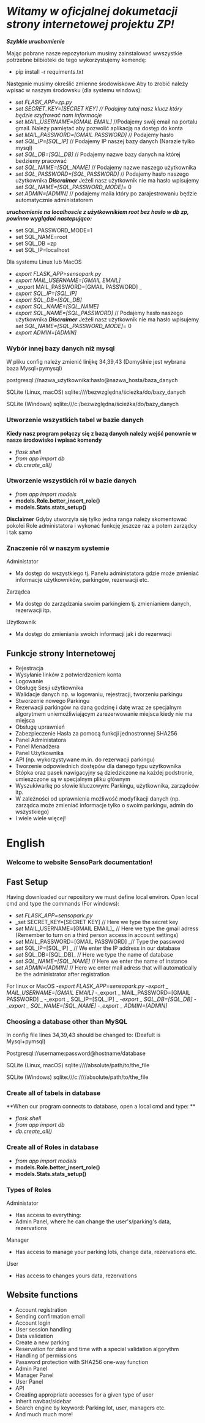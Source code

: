 # ***Witamy w oficjalnej dokumetacji strony internetowej projektu ZP!***

_**Szybkie uruchomienie**_

Mając pobrane nasze repozytorium  musimy zainstalować wwszystkie potrzebne bilbioteki do tego wykorzystujemy komendę: 
- pip install -r requiments.txt

Następnie musimy określić zmienne środowiskowe
Aby to zrobić należy wpisać w naszym środowsku (dla systemu windows):

- _set FLASK_APP=zp.py_
- _set SECRET_KEY=[SECRET KEY] // Podajmy tutaj nasz klucz który będzie szyfrować nam informacje_
- _set MAIL_USERNAME=[GMAIL EMAIL]_ //Podajemy swój email na portalu gmail. Należy pamiętać aby pozwolić aplikacją na dostęp do konta
- _set MAIL_PASSWORD=[GMAIL PASSWORD]_ // Podajemy hasło
- _set SQL_IP=[SQL_IP]_ // Podajemy IP naszej bazy danych (Narazie tylko mysql)
- _set SQL_DB=[SQL_DB]_ // Podajemy nazwe bazy danych na której bedziemy pracować
- _set SQL_NAME=[SQL_NAME]_ // Podajemy nazwe naszego użytkownika
- _set SQL_PASSWORD=[SQL_PASSWORD]_ // Podajemy hasło naszego użytkownika
***Discraimer*** Jeżeli nasz użytkownik nie ma hasło wpisujemy _set SQL_NAME=[SQL_PASSWORD_MODE]_= 0
- _set ADMIN=[ADMIN]_ // podajemy maila który po zarajestrowaniu będzie automatycznie administatorem

***uruchomienie na localhoscie z użytkownikiem root bez hasło w db zp, powinno wyglądać nastepująco:***
- set SQL_PASSWORD_MODE=1
- set SQL_NAME=root 
- set SQL_DB =zp
- set SQL_IP=localhost


Dla systemu Linux lub MacOS

- _export FLASK_APP=sensopark.py_
- _export MAIL_USERNAME=[GMAIL EMAIL]_ 
- _export  MAIL_PASSWORD=[GMAIL PASSWORD] _
- _export  SQL_IP=[SQL_IP]_
- _export  SQL_DB=[SQL_DB]_ 
- _export  SQL_NAME=[SQL_NAME]_ 
- _export SQL_NAME=[SQL_PASSWORD]_ // Podajemy hasło naszego użytkownika
***Discraimer*** Jeżeli nasz użytkownik nie ma hasło wpisujemy _set SQL_NAME=[SQL_PASSWORD_MODE]_= 0
- _export  ADMIN=[ADMIN]_ 

### **Wybór innej bazy danych niż mysql**
W pliku config należy zmienić linijkę 34,39,43 (Domyślnie jest wybrana baza Mysql+pymysql)

postgresql://nazwa_użytkownika:hasło@nazwa_hosta/baza_danych

SQLite (Linux, macOS) sqlite:////bezwzględna/ścieżka/do/bazy_danych

SQLite (Windows) sqlite:///c:/bezwzględna/ścieżka/do/bazy_danych
### Utworzenie wszystkich tabel w bazie danych

**Kiedy nasz program połączy się z bazą danych należy wejść ponownie w nasze środowisko i wpisać komendy**
- _flask shell_
- _from app import db_
- _db.create_all()_
### Utworzenie wszystkich ról w bazie danych
- _from app import models_
- __models.Role.better_insert_role()__
- __models.Stats.stats_setup()__


**Disclaimer** Gdyby utworzyła się tylko jedna ranga należy skomentować pokolei Role administatora i wykonać funkcję jeszcze raz a potem zarządcy i tak samo
### Znaczenie ról w naszym systemie
Administator
- Ma dostęp do wszystkiego tj. Panelu administatora gdzie może zmieniać informacje użytkowników, parkingów, rezerwacji etc.

Zarządca
- Ma dostęp do zarządzania swoim parkingiem tj. zmienianiem danych, rezerwacji itp.

Użytkownik
- Ma dostęp do zmieniania swoich informacji jak i do rezerwacji
## Funkcje strony Internetowej
- Rejestracja
-  Wysyłanie linków z potwierdzeniem konta
-  Logowanie
-  Obsługę Sesji użytkownika
-  Walidacje danych np. w logowaniu, rejestracji, tworzeniu parkingu
-  Stworzenie nowego Parkingu
-  Rezerwacji parkingów na daną godzinę i datę wraz ze specjalnym 
algorytmem uniemożliwiającym zarezerwowanie miejsca kiedy nie ma 
miejsca
- Obsługę uprawnień
- Zabezpieczenie Hasła za pomocą funkcji jednostronnej SHA256
- Panel Administatora
- Panel Menadżera
- Panel Użytkownika
- API (np. wykorzystywane m.in. do rezerwacji parkingu)
- Tworzenie odpowiednich dostępów dla danego typu użytkownika
- Stópka oraz pasek nawigacyjny są dziedziczone na każdej podstronie, 
umieszczone są w specjalnym pliku głównym
- Wyszukiwarkę po słowie kluczowym: Parkingu, użytkownika, zarządców 
itp.
- W zależności od uprawnienia możliwość modyfikacji danych (np. 
zarządca może zmieniać informacje tylko o swoim parkingu, admin do 
wszystkiego)
- I wiele wiele więcej!

# English

### Welcome to website SensoPark documentation!

## Fast Setup
Having downloaded our repository we must define local environ. Open local cmd and type the commands (For windows):
- _set FLASK_APP=sensopark.py_ 
- _set SECRET_KEY=[SECRET KEY] // Here we type the secret key
- _set_ MAIL_USERNAME=[GMAIL EMAIL]_ // Here we type the gmail adress (Remember to turn on a third person access in account settings) 
- _set_ MAIL_PASSWORD=[GMAIL PASSWORD] _// Type the password
- _set_ SQL_IP=[SQL_IP] _ // We enter the IP address in our database
- _set_ SQL_DB=[SQL_DB]_ // Here we type the name of database
- __set_ SQL_NAME=[SQL_NAME]_ // Here we enter the name of instance
- __set_ ADMIN=[ADMIN]_ // Here we enter mail adress that will automatically be the administrator after registration

For linux or MacOS
-_export FLASK_APP=sensopark.py_
-_export _ MAIL_USERNAME=[GMAIL EMAIL]_ 
-_export _ MAIL_PASSWORD=[GMAIL PASSWORD] _
-_export _ SQL_IP=[SQL_IP] _
-_export _ SQL_DB=[SQL_DB]_ 
-__export _ SQL_NAME=[SQL_NAME]_ 
-__export _ ADMIN=[ADMIN]_ 

### **Choosing a database other than MySQL**
In config file lines 34,39,43 should be changed to: (Deafult is Mysql+pymsql)

Postgresql://username:password@hostname/database

SQLite (Linux, macOS) sqlite:////absolute/path/to/the_file

SQLite (Windows) sqlite:///c:////absolute/path/to/the_file

### Create all of tabels in database
**When our program connects to database, open a local cmd and type: **
- _flask shell_
- _from app import db_
- _db.create_all()_

### Create all of Roles in database
- _from app import models_
- __models.Role.better_insert_role()__
- __models.Stats.stats_setup()__

### Types of Roles
Administator
- Has access to everything: 
- Admin Panel, where he can change the user's/parking's data, rezervations

Manager
- Has access to manage your parking lots, change data, rezervations etc.

User
- Has access to changes yours data, rezervations 
## Website functions
- Account registration
- Sending confirmation email
- Account login
- User session handling
- Data validation 
- Create a new parking
- Reservation for date and time with a special validation algorythm
- Handling of permissions
- Password protection with SHA256 one-way function
- Admin Panel
- Manager Panel
- User Panel
- API 
- Creating appropriate accesses for a given type of user
- Inherit navbar/sidebar
- Search engine by keyword: Parking lot, user, managers etc.
- And much much more!
